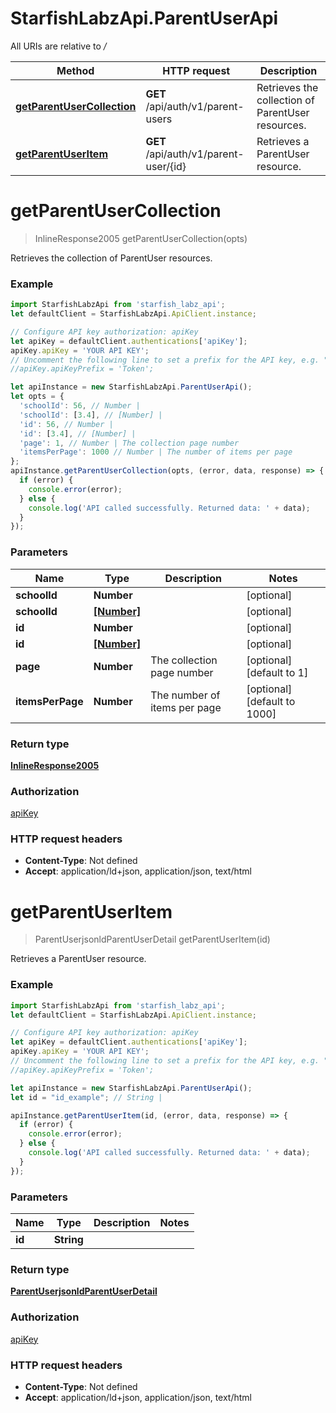 # StarfishLabzApi.ParentUserApi

All URIs are relative to */*

Method | HTTP request | Description
------------- | ------------- | -------------
[**getParentUserCollection**](ParentUserApi.md#getParentUserCollection) | **GET** /api/auth/v1/parent-users | Retrieves the collection of ParentUser resources.
[**getParentUserItem**](ParentUserApi.md#getParentUserItem) | **GET** /api/auth/v1/parent-user/{id} | Retrieves a ParentUser resource.

<a name="getParentUserCollection"></a>
# **getParentUserCollection**
> InlineResponse2005 getParentUserCollection(opts)

Retrieves the collection of ParentUser resources.

### Example
```javascript
import StarfishLabzApi from 'starfish_labz_api';
let defaultClient = StarfishLabzApi.ApiClient.instance;

// Configure API key authorization: apiKey
let apiKey = defaultClient.authentications['apiKey'];
apiKey.apiKey = 'YOUR API KEY';
// Uncomment the following line to set a prefix for the API key, e.g. "Token" (defaults to null)
//apiKey.apiKeyPrefix = 'Token';

let apiInstance = new StarfishLabzApi.ParentUserApi();
let opts = { 
  'schoolId': 56, // Number | 
  'schoolId': [3.4], // [Number] | 
  'id': 56, // Number | 
  'id': [3.4], // [Number] | 
  'page': 1, // Number | The collection page number
  'itemsPerPage': 1000 // Number | The number of items per page
};
apiInstance.getParentUserCollection(opts, (error, data, response) => {
  if (error) {
    console.error(error);
  } else {
    console.log('API called successfully. Returned data: ' + data);
  }
});
```

### Parameters

Name | Type | Description  | Notes
------------- | ------------- | ------------- | -------------
 **schoolId** | **Number**|  | [optional] 
 **schoolId** | [**[Number]**](Number.md)|  | [optional] 
 **id** | **Number**|  | [optional] 
 **id** | [**[Number]**](Number.md)|  | [optional] 
 **page** | **Number**| The collection page number | [optional] [default to 1]
 **itemsPerPage** | **Number**| The number of items per page | [optional] [default to 1000]

### Return type

[**InlineResponse2005**](InlineResponse2005.md)

### Authorization

[apiKey](../README.md#apiKey)

### HTTP request headers

 - **Content-Type**: Not defined
 - **Accept**: application/ld+json, application/json, text/html

<a name="getParentUserItem"></a>
# **getParentUserItem**
> ParentUserjsonldParentUserDetail getParentUserItem(id)

Retrieves a ParentUser resource.

### Example
```javascript
import StarfishLabzApi from 'starfish_labz_api';
let defaultClient = StarfishLabzApi.ApiClient.instance;

// Configure API key authorization: apiKey
let apiKey = defaultClient.authentications['apiKey'];
apiKey.apiKey = 'YOUR API KEY';
// Uncomment the following line to set a prefix for the API key, e.g. "Token" (defaults to null)
//apiKey.apiKeyPrefix = 'Token';

let apiInstance = new StarfishLabzApi.ParentUserApi();
let id = "id_example"; // String | 

apiInstance.getParentUserItem(id, (error, data, response) => {
  if (error) {
    console.error(error);
  } else {
    console.log('API called successfully. Returned data: ' + data);
  }
});
```

### Parameters

Name | Type | Description  | Notes
------------- | ------------- | ------------- | -------------
 **id** | **String**|  | 

### Return type

[**ParentUserjsonldParentUserDetail**](ParentUserjsonldParentUserDetail.md)

### Authorization

[apiKey](../README.md#apiKey)

### HTTP request headers

 - **Content-Type**: Not defined
 - **Accept**: application/ld+json, application/json, text/html

